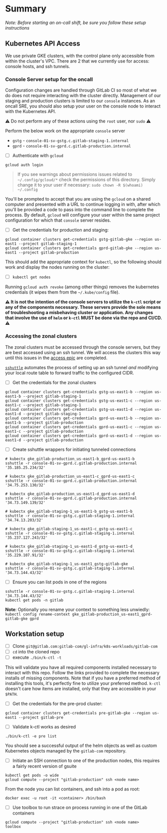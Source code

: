 # Summary

_Note: Before starting an on-call shift, be sure you follow these setup
instructions_

## Kubernetes API Access

We use private GKE clusters, with the control plane only accessible from within the cluster's VPC.
There are 2 that we currently use for access: console hosts, and ssh tunnels.

### Console Server setup for the oncall

Configuration changes are handled through GitLab CI so most of what we do does not require interacting with the cluster directly.
Management of our staging and production clusters is limited to our `console` instances.
As an oncall SRE, you should also setup your user on the console node to interact with the Kubernetes API.

:warning: Do not perform any of these actions using the `root` user, nor `sudo` :warning:

Perform the below work on the appropriate `console` server

* `gstg` - `console-01-sv-gstg.c.gitlab-staging-1.internal`
* `gprd` - `console-01-sv-gprd.c.gitlab-production.internal`

- [ ] Authenticate with `gcloud`

```
gcloud auth login
```

> If you see warnings about permissions issues related to `~/.config/gcloud/*`
> check the permissions of this directory.  Simply change it to your user if
> necessary: `sudo chown -R $(whoami) ~/.config`

You'll be prompted to accept that you are using the `gcloud` on a shared
computer and presented with a URL to continue logging in with, after which
you'll be provided a code to pass into the command line to complete the
process.  By default, `gcloud` will configure your user within the same project
configuration for which that `console` server resides.

- [ ] Get the credentials for production and staging:

```
gcloud container clusters get-credentials gstg-gitlab-gke --region us-east1 --project gitlab-staging-1
gcloud container clusters get-credentials gprd-gitlab-gke --region us-east1 --project gitlab-production
```

This should add the appropriate context for `kubectl`, so the following should
work and display the nodes running on the cluster:

- [ ] `kubectl get nodes`

Running `gcloud auth revoke` (among other things) removes the kubernetes credentials (it wipes them from the `~/.kube/config` file).

**:warning: It is not the intention of the console servers to utilize the `k-ctl`
script or any of the components necessary.  These servers provide the sole means
of troubleshooting a misbehaving cluster or application.  Any changes that
involve the use of `helm` or `k-ctl` MUST be done via the repo and CI/CD.
:warning:**

### Accessing the zonal clusters

The zonal clusters must be accessed through the console servers, but they are best accessed using an ssh tunnel. We will access the clusters this way until this issues in the [access epic](https://gitlab.com/groups/gitlab-com/gl-infra/-/epics/337) are completed.

[`sshuttle`](https://github.com/sshuttle/sshuttle) automates the process of setting up an ssh tunnel _and_ modifying your local route table to forward traffic to the configured CIDR.


- [ ] Get the credentials for the zonal clusters

```
gcloud container clusters get-credentials gstg-us-east1-b --region us-east1-b --project gitlab-staging-1
gcloud container clusters get-credentials gstg-us-east1-c --region us-east1-c --project gitlab-staging-1
gcloud container clusters get-credentials gstg-us-east1-d --region us-east1-d --project gitlab-staging-1
gcloud container clusters get-credentials gprd-us-east1-b --region us-east1-b --project gitlab-production
gcloud container clusters get-credentials gprd-us-east1-c --region us-east1-c --project gitlab-production
gcloud container clusters get-credentials gprd-us-east1-d --region us-east1-d --project gitlab-production
```

- [ ] Create sshuttle wrappers for initiating tunneled connections

```
# kubectx gke_gitlab-production_us-east1-b_gprd-us-east1-b
sshuttle -r console-01-sv-gprd.c.gitlab-production.internal '35.185.25.234/32'

# kubectx gke_gitlab-production_us-east1-c_gprd-us-east1-c
sshuttle -r console-01-sv-gprd.c.gitlab-production.internal '34.75.253.130/32'

# kubectx gke_gitlab-production_us-east1-d_gprd-us-east1-d
sshuttle -r console-01-sv-gprd.c.gitlab-production.internal '34.73.149.139/32'

# kubectx gke_gitlab-staging-1_us-east1-b_gstg-us-east1-b
sshuttle -r console-01-sv-gstg.c.gitlab-staging-1.internal '34.74.13.203/32'

# kubectx gke_gitlab-staging-1_us-east1-c_gstg-us-east1-c
sshuttle -r console-01-sv-gstg.c.gitlab-staging-1.internal '35.237.127.243/32'

# kubectx gke_gitlab-staging-1_us-east1-d_gstg-us-east1-d
sshuttle -r console-01-sv-gstg.c.gitlab-staging-1.internal '35.229.107.91/32'

# kubectx gke_gitlab-staging-1_us-east1_gstg-gitlab-gke
sshuttle -r console-01-sv-gstg.c.gitlab-staging-1.internal '34.73.144.43/32'
```

- [ ] Ensure you can list pods in one of the regions

```
sshuttle -r console-01-sv-gstg.c.gitlab-staging-1.internal '34.73.144.43/32'
kubectl get pods -n gitlab
```

**Note**: Optionally you rename your context to something less unwiedly: `kubectl config rename-context gke_gitlab-production_us-east1_gprd-gitlab-gke gprd`

## Workstation setup

* [ ] Clone `git@gitlab.com:gitlab-com/gl-infra/k8s-workloads/gitlab-com`
* [ ] `cd` into the cloned repo
* [ ] execute `./bin/k-ctl -t`

This will validate you have all required components installed necessary to interact with this repo.  Follow the links provided to complete the necessary installs of missing components.  Note that if you have a preferred method of installing this tools, it's perfectly fine to utilize your preferred method.  `k-ctl` doesn't care how items are installed, only that they are accessible in your `$PATH`.

* [ ] Get the credentials for the pre-prod cluster:

```
gcloud container clusters get-credentials pre-gitlab-gke --region us-east1 --project gitlab-pre
```

* [ ] Validate k-ctl works as desired

```
./bin/k-ctl -e pre list
```

You should see a successful output of the helm objects as well as custom Kubernetes objects managed by the `gitlab-com` repository.

* [ ] Initiate an SSH connection to one of the production nodes, this requires a fairly recent version of gsuite

```
kubectl get pods -o wide
gcloud compute --project "gitlab-production" ssh <node name>
```

From the node you can list containers, and ssh into a pod as root:

```
docker exec -u root -it <container> /bin/bash
```

* [ ] Use toolbox to run strace on process running in one of the GitLab containers

```
gcloud compute --project "gitlab-production" ssh <node name>
toolbox
```
